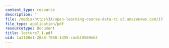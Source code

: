 ```yaml
---
content_type: resource
description: ''
file: /media/https%3A/open-learning-course-data-rc.s3.amazonaws.com/17-037-american-political-thought-spring-2004/1a3188e128a8f0881d55cacb19569eb3_lecture7_1.pdf
file_type: application/pdf
resourcetype: Document
title: lecture7_1.pdf
uid: 1a3188e1-28a8-f088-1d55-cacb19569eb3
---
```

